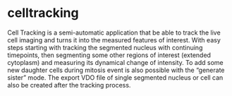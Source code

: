 # celltracking
Cell Tracking is a semi-automatic application that be able to track the live cell imaging and turns it into the measured features of interest. With easy steps starting with tracking the segmented nucleus with continuing timepoints, then segmenting some other regions of interest (extended cytoplasm) and measuring its dynamical change of intensity. To add some new daughter cells during mitosis event is also possible with the “generate sister” mode. The export VDO file of single segmented nucleus or cell can also be created after the tracking process.
